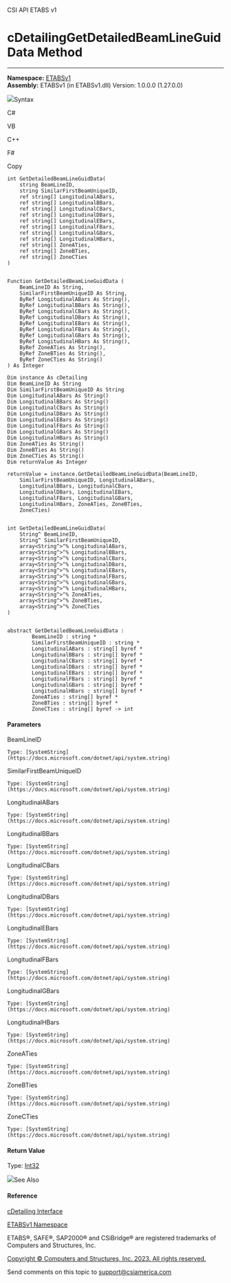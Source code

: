 ﻿

CSI API ETABS v1

# cDetailingGetDetailedBeamLineGuidData Method  
  
---  
  
**Namespace:** [ETABSv1](2780f1b8-2033-5289-2298-1cdb2a7508d9.htm)  
**Assembly:** ETABSv1 (in ETABSv1.dll) Version: 1.0.0.0 (1.27.0.0)

![](../icons/SectionExpanded.png)Syntax

C#

VB

C++

F#

Copy

    
    
    int GetDetailedBeamLineGuidData(
    	string BeamLineID,
    	string SimilarFirstBeamUniqueID,
    	ref string[] LongitudinalABars,
    	ref string[] LongitudinalBBars,
    	ref string[] LongitudinalCBars,
    	ref string[] LongitudinalDBars,
    	ref string[] LongitudinalEBars,
    	ref string[] LongitudinalFBars,
    	ref string[] LongitudinalGBars,
    	ref string[] LongitudinalHBars,
    	ref string[] ZoneATies,
    	ref string[] ZoneBTies,
    	ref string[] ZoneCTies
    )
    
    
    Function GetDetailedBeamLineGuidData ( 
    	BeamLineID As String,
    	SimilarFirstBeamUniqueID As String,
    	ByRef LongitudinalABars As String(),
    	ByRef LongitudinalBBars As String(),
    	ByRef LongitudinalCBars As String(),
    	ByRef LongitudinalDBars As String(),
    	ByRef LongitudinalEBars As String(),
    	ByRef LongitudinalFBars As String(),
    	ByRef LongitudinalGBars As String(),
    	ByRef LongitudinalHBars As String(),
    	ByRef ZoneATies As String(),
    	ByRef ZoneBTies As String(),
    	ByRef ZoneCTies As String()
    ) As Integer
    
    Dim instance As cDetailing
    Dim BeamLineID As String
    Dim SimilarFirstBeamUniqueID As String
    Dim LongitudinalABars As String()
    Dim LongitudinalBBars As String()
    Dim LongitudinalCBars As String()
    Dim LongitudinalDBars As String()
    Dim LongitudinalEBars As String()
    Dim LongitudinalFBars As String()
    Dim LongitudinalGBars As String()
    Dim LongitudinalHBars As String()
    Dim ZoneATies As String()
    Dim ZoneBTies As String()
    Dim ZoneCTies As String()
    Dim returnValue As Integer
    
    returnValue = instance.GetDetailedBeamLineGuidData(BeamLineID, 
    	SimilarFirstBeamUniqueID, LongitudinalABars, 
    	LongitudinalBBars, LongitudinalCBars, 
    	LongitudinalDBars, LongitudinalEBars, 
    	LongitudinalFBars, LongitudinalGBars, 
    	LongitudinalHBars, ZoneATies, ZoneBTies, 
    	ZoneCTies)
    
    
    int GetDetailedBeamLineGuidData(
    	String^ BeamLineID, 
    	String^ SimilarFirstBeamUniqueID, 
    	array<String^>^% LongitudinalABars, 
    	array<String^>^% LongitudinalBBars, 
    	array<String^>^% LongitudinalCBars, 
    	array<String^>^% LongitudinalDBars, 
    	array<String^>^% LongitudinalEBars, 
    	array<String^>^% LongitudinalFBars, 
    	array<String^>^% LongitudinalGBars, 
    	array<String^>^% LongitudinalHBars, 
    	array<String^>^% ZoneATies, 
    	array<String^>^% ZoneBTies, 
    	array<String^>^% ZoneCTies
    )
    
    
    abstract GetDetailedBeamLineGuidData : 
            BeamLineID : string * 
            SimilarFirstBeamUniqueID : string * 
            LongitudinalABars : string[] byref * 
            LongitudinalBBars : string[] byref * 
            LongitudinalCBars : string[] byref * 
            LongitudinalDBars : string[] byref * 
            LongitudinalEBars : string[] byref * 
            LongitudinalFBars : string[] byref * 
            LongitudinalGBars : string[] byref * 
            LongitudinalHBars : string[] byref * 
            ZoneATies : string[] byref * 
            ZoneBTies : string[] byref * 
            ZoneCTies : string[] byref -> int 
    

#### Parameters

BeamLineID

    Type: [SystemString](https://docs.microsoft.com/dotnet/api/system.string)  

SimilarFirstBeamUniqueID

    Type: [SystemString](https://docs.microsoft.com/dotnet/api/system.string)  

LongitudinalABars

    Type: [SystemString](https://docs.microsoft.com/dotnet/api/system.string)  

LongitudinalBBars

    Type: [SystemString](https://docs.microsoft.com/dotnet/api/system.string)  

LongitudinalCBars

    Type: [SystemString](https://docs.microsoft.com/dotnet/api/system.string)  

LongitudinalDBars

    Type: [SystemString](https://docs.microsoft.com/dotnet/api/system.string)  

LongitudinalEBars

    Type: [SystemString](https://docs.microsoft.com/dotnet/api/system.string)  

LongitudinalFBars

    Type: [SystemString](https://docs.microsoft.com/dotnet/api/system.string)  

LongitudinalGBars

    Type: [SystemString](https://docs.microsoft.com/dotnet/api/system.string)  

LongitudinalHBars

    Type: [SystemString](https://docs.microsoft.com/dotnet/api/system.string)  

ZoneATies

    Type: [SystemString](https://docs.microsoft.com/dotnet/api/system.string)  

ZoneBTies

    Type: [SystemString](https://docs.microsoft.com/dotnet/api/system.string)  

ZoneCTies

    Type: [SystemString](https://docs.microsoft.com/dotnet/api/system.string)  

#### Return Value

Type: [Int32](https://docs.microsoft.com/dotnet/api/system.int32)

![](../icons/SectionExpanded.png)See Also

#### Reference

[cDetailing Interface](361a91e7-25b4-8a09-dff9-a6b292f4ba73.htm)

[ETABSv1 Namespace](2780f1b8-2033-5289-2298-1cdb2a7508d9.htm)

ETABS®, SAFE®, SAP2000® and CSiBridge® are registered trademarks of Computers
and Structures, Inc.  

[Copyright © Computers and Structures, Inc. 2023. All rights
reserved.](http://www.csiamerica.com)

Send comments on this topic to
[support@csiamerica.com](mailto:support%40csiamerica.com?Subject=CSI%20API%20ETABS%20v1)

